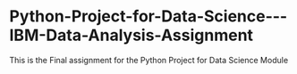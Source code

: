 # Python-Project-for-Data-Science---IBM-Data-Analysis-Assignment
This is the Final assignment for the Python Project for Data Science Module
